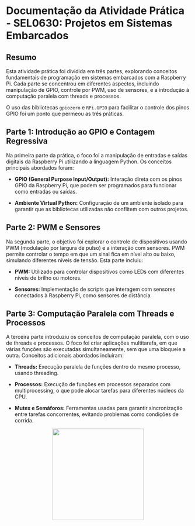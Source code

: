 # Documentação da Atividade Prática - SEL0630: Projetos em Sistemas Embarcados

## Resumo

Esta atividade prática foi dividida em três partes, explorando conceitos fundamentais de programação em sistemas embarcados com a Raspberry Pi. Cada parte se concentrou em diferentes aspectos, incluindo manipulação de GPIO, controle por PWM, uso de sensores, e a introdução à computação paralela com threads e processos.

O uso das bibliotecas `gpiozero` e `RPi.GPIO` para facilitar o controle dos pinos GPIO foi um ponto que permeou as três práticas. 

## Parte 1: Introdução ao GPIO e Contagem Regressiva

Na primeira parte da prática, o foco foi a manipulação de entradas e saídas digitais da Raspberry Pi utilizando a linguagem Python. Os conceitos principais abordados foram:

- **GPIO (General Purpose Input/Output):** Interação direta com os pinos GPIO da Raspberry Pi, que podem ser programados para funcionar como entradas ou saídas.

- **Ambiente Virtual Python:** Configuração de um ambiente isolado para garantir que as bibliotecas utilizadas não conflitem com outros projetos.

## Parte 2: PWM e Sensores

Na segunda parte, o objetivo foi explorar o controle de dispositivos usando PWM (modulação por largura de pulso) e a interação com sensores. PWM permite controlar o tempo em que um sinal fica em nível alto ou baixo, simulando diferentes níveis de tensão. Esta parte incluiu:

- **PWM:** Utilizado para controlar dispositivos como LEDs com diferentes níveis de brilho ou motores.

- **Sensores:** Implementação de scripts que interagem com sensores conectados à Raspberry Pi, como sensores de distância.

## Parte 3: Computação Paralela com Threads e Processos

A terceira parte introduziu os conceitos de computação paralela, com o uso de threads e processos. O foco foi criar aplicações multitarefa, em que várias funções são executadas simultaneamente, sem que uma bloqueie a outra. Conceitos adicionais abordados incluíram:

- **Threads:** Execução paralela de funções dentro do mesmo processo, usando threading.

- **Processos:** Execução de funções em processos separados com multiprocessing, o que pode alocar tarefas para diferentes núcleos da CPU.

- **Mutex e Semáforos:** Ferramentas usadas para garantir sincronização entre tarefas concorrentes, evitando problemas como condições de corrida.
<div align="center">
    <img src="./img/montagem3.gif" width="250" />
</div>